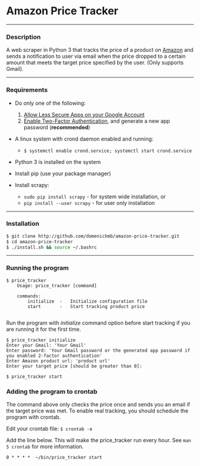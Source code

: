 # Amazon Price Tracker

***

### Description
A web scraper in Python 3 that tracks the price of a product on [Amazon](http://amazon.com) and sends a notification to user via email when the price dropped to a certain amount that meets the target price specified by the user. (Only supports Gmail).

***

### Requirements

* Do only one of the following:
   1. [Allow Less Secure Apps on your Google Account](https://myaccount.google.com/lesssecureapps)
   2. [Enable Two-Factor Authentication](https://www.google.com/landing/2step/), and generate a new app password (**recommended**)
* A linux system with crond daemon enabled and running:
  * `$ systemctl enable crond.service; systemctl start crond.service`

* Python 3 is installed on the system
* Install pip (use your package manager)
* Install scrapy:
  * `sudo pip install scrapy` - for system wide installation, or
  * `pip install --user scrapy` - for user only installation

***

### Installation

```bash
$ git clone http://github.com/domenickmb/amazon-price-tracker.git
$ cd amazon-price-tracker
$ ./install.sh && source ~/.bashrc
```

***

### Running the program

```
$ price_tracker
    Usage: price_tracker [command]

    commands:
        initialize  -   Initialize configuration file
        start       -   Start tracking product price
        
```

Run the program with *initialize* command option before start tracking if you are running it for the first time.

```
$ price_tracker initialize
Enter your Gmail: 'Your Gmail'
Enter password: 'Your Gmail password or the generated app password if you enabled 2-factor authentication'
Enter Amazon product url: 'product url'
Enter your target price [should be greater than 0]: 
```

```
$ price_tracker start
```
### Adding the program to crontab  
The command above only checks the price once and sends you an email if the target price was met. To enable real tracking, you should schedule the program with crontab.  

Edit your crontab file: `$ crontab -e`

Add the line below. This will make the price_tracker run every hour. See `man 5 crontab` for more information.

```
0 * * * *  ~/bin/price_tracker start
```

